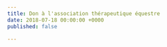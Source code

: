 ```yaml
---
title: Don à l'association thérapeutique équestre
date: 2018-07-18 00:00:00 +0000
published: false

---
```

